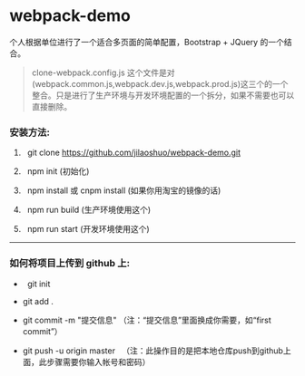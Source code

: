 # webpack-demo
个人根据单位进行了一个适合多页面的简单配置，Bootstrap + JQuery 的一个结合。

> clone-webpack.config.js 这个文件是对(webpack.common.js,webpack.dev.js,webpack.prod.js)这三个的一个整合。只是进行了生产环境与开发环境配置的一个拆分，如果不需要也可以直接删除。

### 安装方法:
1.   git clone https://github.com/jilaoshuo/webpack-demo.git

2.   npm init (初始化)

3.   npm install 或 cnpm install (如果你用淘宝的镜像的话)

4.   npm run build (生产环境使用这个)

5.   npm run start (开发环境使用这个)

------------------------------------------

### 如何将项目上传到 github 上:
*   git init

*   git add .

*   git commit  -m  "提交信息"  （注：“提交信息”里面换成你需要，如“first commit”）

*   git push -u origin master   （注：此操作目的是把本地仓库push到github上面，此步骤需要你输入帐号和密码）
